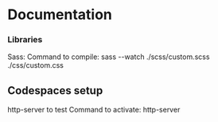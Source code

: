 # Documentation

### Libraries

Sass:
Command to compile: sass --watch ./scss/custom.scss ./css/custom.css

## Codespaces setup

http-server to test
Command to activate: http-server
